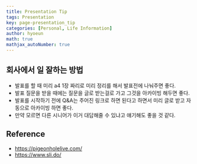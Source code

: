 ```yaml
---
title: Presentation Tip
tags: Presentation
key: page-presentation_tip
categories: [Personal, Life Information]
author: hyoeun
math: true
mathjax_autoNumber: true
---
```


## 회사에서 일 잘하는 방법
* 발표를 할 때 미리 a4 1장 짜리로 미리 정리를 해서 발표전에 나눠주면 좋다.
* 발표 질문을 받을 때에는 질문을 글로 받는걸로 가고 그것을 아카이빙 해두면 좋다.
* 발표를 시작하기 전에 Q&A는 주어진 링크로 하면 된다고 하면서 미리 글로 받고 자동으로 아카이빙 하면 좋다.
* 만약 모르면 다른 시니어가 이거 대답해줄 수 있냐고 얘기해도 좋을 것 같다.


## Reference
* https://pigeonholelive.com/
* https://www.sli.do/